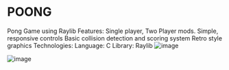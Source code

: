 # POONG
Pong Game using Raylib
Features:
Single player, Two Player mods.
Simple, responsive controls
Basic collision detection and scoring system
Retro style graphics
Technologies:
Language: C
Library: Raylib
![image](https://github.com/user-attachments/assets/67abfe1a-2222-42e9-b53b-986b66d1f4bf)

![image](https://github.com/user-attachments/assets/36db3e4b-0bb7-4831-843b-346d994a9002)

